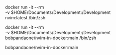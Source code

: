 docker run -it --rm \
    -v $HOME/Documents/Development:/Development \
    nvim:latest /bin/zsh


docker run -it --rm \
    -v $HOME/Documents/Development:/Development \
    bobpandaone/nvim-in-docker:main /bin/zsh


bobpandaone/nvim-in-docker:main
